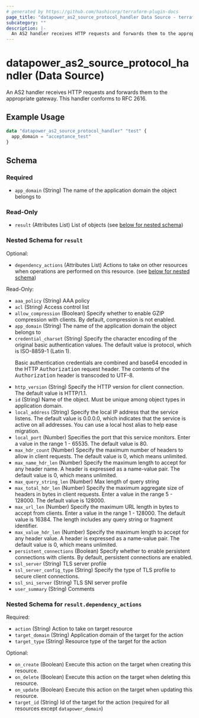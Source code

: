 ```yaml
---
# generated by https://github.com/hashicorp/terraform-plugin-docs
page_title: "datapower_as2_source_protocol_handler Data Source - terraform-provider-datapower"
subcategory: ""
description: |-
  An AS2 handler receives HTTP requests and forwards them to the appropriate gateway. This handler conforms to RFC 2616.
---
```


# datapower_as2_source_protocol_handler (Data Source)

An AS2 handler receives HTTP requests and forwards them to the appropriate gateway. This handler conforms to RFC 2616.

## Example Usage

```terraform
data "datapower_as2_source_protocol_handler" "test" {
  app_domain = "acceptance_test"
}
```

<!-- schema generated by tfplugindocs -->
## Schema

### Required

- `app_domain` (String) The name of the application domain the object belongs to

### Read-Only

- `result` (Attributes List) List of objects (see [below for nested schema](#nestedatt--result))

<a id="nestedatt--result"></a>
### Nested Schema for `result`

Optional:

- `dependency_actions` (Attributes List) Actions to take on other resources when operations are performed on this resource. (see [below for nested schema](#nestedatt--result--dependency_actions))

Read-Only:

- `aaa_policy` (String) AAA policy
- `acl` (String) Access control list
- `allow_compression` (Boolean) Specify whether to enable GZIP compression with clients. By default, compression is not enabled.
- `app_domain` (String) The name of the application domain the object belongs to
- `credential_charset` (String) Specify the character encoding of the original basic authentication values. The default value is protocol, which is ISO-8859-1 (Latin 1). <p>Basic authentication credentials are combined and base64 encoded in the HTTP <tt>Authorization</tt> request header. The contents of the <tt>Authorization</tt> header is transcoded to UTF-8.</p>
- `http_version` (String) Specify the HTTP version for client connection. The default value is HTTP/1.1.
- `id` (String) Name of the object. Must be unique among object types in application domain.
- `local_address` (String) Specify the local IP address that the service listens. The default value is 0.0.0.0, which indicates that the service is active on all addresses. You can use a local host alias to help ease migration.
- `local_port` (Number) Specifies the port that this service monitors. Enter a value in the range 1 - 65535. The default value is 80.
- `max_hdr_count` (Number) Specify the maximum number of headers to allow in client requests. The default value is 0, which means unlimited.
- `max_name_hdr_len` (Number) Specify the maximum length to accept for any header name. A header is expressed as a name-value pair. The default value is 0, which means unlimited.
- `max_query_string_len` (Number) Max length of query string
- `max_total_hdr_len` (Number) Specify the maximum aggregate size of headers in bytes in client requests. Enter a value in the range 5 - 128000. The default value is 128000.
- `max_url_len` (Number) Specify the maximum URL length in bytes to accept from clients. Enter a value in the range 1 - 128000. The default value is 16384. The length includes any query string or fragment identifier.
- `max_value_hdr_len` (Number) Specify the maximum length to accept for any header value. A header is expressed as a name-value pair. The default value is 0, which means unlimited.
- `persistent_connections` (Boolean) Specify whether to enable persistent connections with clients. By default, persistent connections are enabled.
- `ssl_server` (String) TLS server profile
- `ssl_server_config_type` (String) Specify the type of TLS profile to secure client connections.
- `ssl_sni_server` (String) TLS SNI server profile
- `user_summary` (String) Comments

<a id="nestedatt--result--dependency_actions"></a>
### Nested Schema for `result.dependency_actions`

Required:

- `action` (String) Action to take on target resource
- `target_domain` (String) Application domain of the target for the action
- `target_type` (String) Resource type of the target for the action

Optional:

- `on_create` (Boolean) Execute this action on the target when creating this resource.
- `on_delete` (Boolean) Execute this action on the target when deleting this resource.
- `on_update` (Boolean) Execute this action on the target when updating this resource.
- `target_id` (String) Id of the target for the action (required for all resources except `datapower_domain`)

